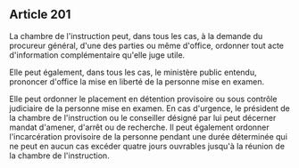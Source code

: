 Article 201
----
La chambre de l'instruction peut, dans tous les cas, à la demande du procureur
général, d'une des parties ou même d'office, ordonner tout acte d'information
complémentaire qu'elle juge utile.

Elle peut également, dans tous les cas, le ministère public entendu, prononcer
d'office la mise en liberté de la personne mise en examen.

Elle peut ordonner le placement en détention provisoire ou sous contrôle
judiciaire de la personne mise en examen. En cas d'urgence, le président de la
chambre de l'instruction ou le conseiller désigné par lui peut décerner mandat
d'amener, d'arrêt ou de recherche. Il peut également ordonner l'incarcération
provisoire de la personne pendant une durée déterminée qui ne peut en aucun cas
excéder quatre jours ouvrables jusqu'à la réunion de la chambre de
l'instruction.

